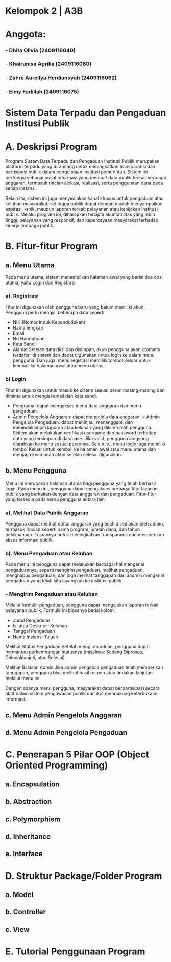 # Kelompok 2 | A3B
# Anggota:
### - Dhita Olivia (2409116040)
### - Khairunisa Aprilia (2409116060)
### - Zahra Aurellya Herdiansyah (2409116062)
### - Elmy Fadillah (2409116075)



# Sistem Data Terpadu dan Pengaduan Institusi Publik

# A. Deskripsi Program
Program Sistem Data Terpadu dan Pengaduan Institusi Publik merupakan platform terpadu yang dirancang untuk meningkatkan transparansi dan partisipasi publik dalam pengelolaan institusi pemerintah. Sistem ini berfungsi sebagai pusat informasi yang memuat data publik terkait berbagai anggaran, termasuk rincian alokasi, realisasi, serta penggunaan dana pada setiap instansi.

Selain itu, sistem ini juga menyediakan kanal khusus untuk pengaduan atau keluhan masyarakat, sehingga publik dapat dengan mudah menyampaikan aspirasi, kritik, maupun laporan terkait pelayanan atau kebijakan institusi publik. Melalui program ini, diharapkan tercipta akuntabilitas yang lebih tinggi, pelayanan yang responsif, dan kepercayaan masyarakat terhadap kinerja lembaga publik.


# B. Fitur-fitur Program
##   a. Menu Utama
Pada menu utama, sistem menampilkan halaman awal yang berisi dua opsi utama, yaitu Login dan Registrasi.

### a). Registrasi 
Fitur ini digunakan oleh pengguna baru yang belum memiliki akun.
Pengguna perlu mengisi beberapa data seperti:
- NIK (Nomor Induk Kependudukan)
- Nama lengkap
- Email 
- No Handphone
- Kata Sandi
- Alamat
Setelah data diisi dan disimpan, akun pengguna akan otomatis terdaftar di sistem dan dapat digunakan untuk login ke dalam menu pengguna. Dan juga, menu registasi memiliki tombol Keluar untuk kembali ke halaman awal atau menu utama.

### b) Login 
Fitur ini digunakan untuk masuk ke sistem sesuai peran masing-masing dan diminta untuk mengisi email dan kata sandi.
- Pengguna: dapat mengakses menu data anggaran dan menu pengaduan.
- Admin Pengelola Anggaran: dapat mengelola data anggaran.
= Admin Pengelola Pengaduan: dapat meninjau, menanggapi, dan menindaklanjuti laporan atau keluhan yang dikirim oleh pengguna.
Sistem akan melakukan verifikasi username dan password terhadap data yang tersimpan di database. Jika valid, pengguna langsung diarahkan ke menu sesuai perannya. Selain itu, menu login juga memiliki tombol Keluar untuk kembali ke halaman awal atau menu utama dan menjaga keamanan akun setelah selesai digunakan.

##   b. Menu Pengguna
Menu ini merupakan halaman utama bagi pengguna yang telah berhasil login. Pada menu ini, pengguna dapat mengakses berbagai fitur layanan publik yang berkaitan dengan data anggaran dan pengaduan.
Fitur-fitur yang tersedia pada menu pengguna antara lain:
### a). Melihat Data Publik Anggaran
Pengguna dapat melihat daftar anggaran yang telah disediakan oleh admin, termasuk rincian seperti nama program, jumlah dana, dan tahun pelaksanaan. Tujuannya untuk meningkatkan transparansi dan memberikan akses informasi publik.
### b). Menu Pengaduan atau Keluhan
Pada menu ini pengguna dapat melakukan berbagai hal mengenai pengaduannya, seperti mengirim pengaduan, melihat pengaduan, menghapus pengaduan, dan juga melihat tanggapan dari aadmin mengenai pengaduan yang telah kita layangkan ke institusi publik.
### - Mengirim Pengaduan atau Keluhan 
Melalui formulir pengaduan, pengguna dapat mengajukan laporan terkait pelayanan publik.
Formulir ini biasanya berisi kolom:
- Judul Pengaduan
- Isi atau Deskripsi Keluhan
- Tanggal Pengaduan
- Nama Instansi Tujuan

Melihat Status Pengaduan
Setelah mengirim aduan, pengguna dapat memantau perkembangan statusnya (misalnya: Sedang Diproses, Ditindaklanjuti, atau Selesai).

Melihat Balasan Admin
Jika admin pengelola pengaduan telah memberikan tanggapan, pengguna bisa melihat hasil respon atau tindakan lanjutan melalui menu ini.

Dengan adanya menu pengguna, masyarakat dapat berpartisipasi secara aktif dalam sistem pengawasan publik dan ikut mendukung keterbukaan informasi.

##   c. Menu Admin Pengelola Anggaran

##   d. Menu Admin Pengelola Pengaduan


# C. Penerapan 5 Pilar OOP (Object Oriented Programming)
##   a. Encapsulation
##   b. Abstraction
##   c. Polymorphism 
##   d. Inheritance
##   e. Interface

# D. Struktur Package/Folder Program
##   a. Model
##   b. Controller
##   c. View

# E. Tutorial Penggunaan Program

